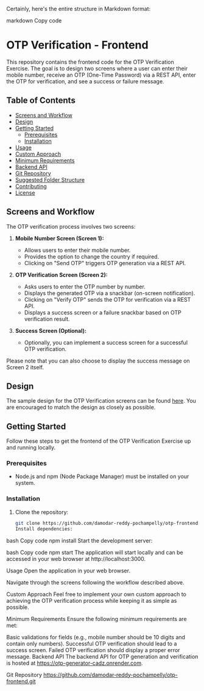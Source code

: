Certainly, here's the entire structure in Markdown format:

markdown Copy code

# OTP Verification - Frontend

This repository contains the frontend code for the OTP Verification Exercise. The goal is to design two screens where a user can enter their mobile number, receive an OTP (One-Time Password) via a REST API, enter the OTP for verification, and see a success or failure message.

## Table of Contents

- [Screens and Workflow](#screens-and-workflow)
- [Design](#design)
- [Getting Started](#getting-started)
  - [Prerequisites](#prerequisites)
  - [Installation](#installation)
- [Usage](#usage)
- [Custom Approach](#custom-approach)
- [Minimum Requirements](#minimum-requirements)
- [Backend API](#backend-api)
- [Git Repository](#git-repository)
- [Suggested Folder Structure](#suggested-folder-structure)
- [Contributing](#contributing)
- [License](#license)

## Screens and Workflow

The OTP verification process involves two screens:

1. **Mobile Number Screen (Screen 1):**

   - Allows users to enter their mobile number.
   - Provides the option to change the country if required.
   - Clicking on "Send OTP" triggers OTP generation via a REST API.

2. **OTP Verification Screen (Screen 2):**
   - Asks users to enter the OTP number by number.
   - Displays the generated OTP via a snackbar (on-screen notification).
   - Clicking on "Verify OTP" sends the OTP for verification via a REST API.
   - Displays a success screen or a failure snackbar based on OTP verification result.
3. **Success Screen (Optional):**
   - Optionally, you can implement a success screen for a successful OTP verification.

Please note that you can also choose to display the success message on Screen 2 itself.

## Design

The sample design for the OTP Verification screens can be found [here](https://www.figma.com/file/NW3SHq44yjrP0m54WL8Nwo/Login_dev?node-id=0%3A1). You are encouraged to match the design as closely as possible.

## Getting Started

Follow these steps to get the frontend of the OTP Verification Exercise up and running locally.

### Prerequisites

- Node.js and npm (Node Package Manager) must be installed on your system.

### Installation

1. Clone the repository:

   ```bash
   git clone https://github.com/damodar-reddy-pochampelly/otp-frontend.git
   Install dependencies:
   ```

bash Copy code npm install Start the development server:

bash Copy code npm start The application will start locally and can be accessed in your web browser at http://localhost:3000.

Usage Open the application in your web browser.

Navigate through the screens following the workflow described above.

Custom Approach Feel free to implement your own custom approach to achieving the OTP verification process while keeping it as simple as possible.

Minimum Requirements Ensure the following minimum requirements are met:

Basic validations for fields (e.g., mobile number should be 10 digits and contain only numbers). Successful OTP verification should lead to a success screen. Failed OTP verification should display a proper error message. Backend API The backend API for OTP generation and verification is hosted at https://otp-generator-cadz.onrender.com.

Git Repository https://github.com/damodar-reddy-pochampelly/otp-frontend.git
